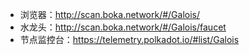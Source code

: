 - 浏览器：http://scan.boka.network/#/Galois/
- 水龙头：http://scan.boka.network/#/Galois/faucet
- 节点监控台：https://telemetry.polkadot.io/#list/Galois